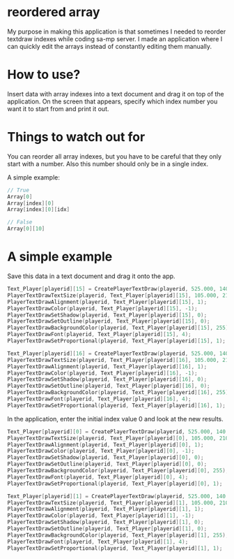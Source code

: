 # reordered array
My purpose in making this application is that sometimes I needed to reorder textdraw indexes while coding sa-mp server. I made an application where I can quickly edit the arrays instead of constantly editing them manually.

# How to use?
Insert data with array indexes into a text document and drag it on top of the application. On the screen that appears, specify which index number you want it to start from and print it out.

# Things to watch out for
You can reorder all array indexes, but you have to be careful that they only start with a number. Also this number should only be in a single index.

A simple example:
```c
// True
Array[0]
Array[index][0]
Array[index][0][idx]

// False
Array[0][10]
```

# A simple example
Save this data in a text document and drag it onto the app.
```c
Text_Player[playerid][15] = CreatePlayerTextDraw(playerid, 525.000, 140.000, "xxx);
PlayerTextDrawTextSize(playerid, Text_Player[playerid][15], 105.000, 210.000);
PlayerTextDrawAlignment(playerid, Text_Player[playerid][15], 1);
PlayerTextDrawColor(playerid, Text_Player[playerid][15], -1);
PlayerTextDrawSetShadow(playerid, Text_Player[playerid][15], 0);
PlayerTextDrawSetOutline(playerid, Text_Player[playerid][15], 0);
PlayerTextDrawBackgroundColor(playerid, Text_Player[playerid][15], 255);
PlayerTextDrawFont(playerid, Text_Player[playerid][15], 4);
PlayerTextDrawSetProportional(playerid, Text_Player[playerid][15], 1);

Text_Player[playerid][16] = CreatePlayerTextDraw(playerid, 525.000, 140.000, "xxx");
PlayerTextDrawTextSize(playerid, Text_Player[playerid][16], 105.000, 210.000);
PlayerTextDrawAlignment(playerid, Text_Player[playerid][16], 1);
PlayerTextDrawColor(playerid, Text_Player[playerid][16], -1);
PlayerTextDrawSetShadow(playerid, Text_Player[playerid][16], 0);
PlayerTextDrawSetOutline(playerid, Text_Player[playerid][16], 0);
PlayerTextDrawBackgroundColor(playerid, Text_Player[playerid][16], 255);
PlayerTextDrawFont(playerid, Text_Player[playerid][16], 4);
PlayerTextDrawSetProportional(playerid, Text_Player[playerid][16], 1);
```
In the application, enter the initial index value 0 and look at the new results.
```c
Text_Player[playerid][0] = CreatePlayerTextDraw(playerid, 525.000, 140.000, "xxx");
PlayerTextDrawTextSize(playerid, Text_Player[playerid][0], 105.000, 210.000);
PlayerTextDrawAlignment(playerid, Text_Player[playerid][0], 1);
PlayerTextDrawColor(playerid, Text_Player[playerid][0], -1);
PlayerTextDrawSetShadow(playerid, Text_Player[playerid][0], 0);
PlayerTextDrawSetOutline(playerid, Text_Player[playerid][0], 0);
PlayerTextDrawBackgroundColor(playerid, Text_Player[playerid][0], 255);
PlayerTextDrawFont(playerid, Text_Player[playerid][0], 4);
PlayerTextDrawSetProportional(playerid, Text_Player[playerid][0], 1);

Text_Player[playerid][1] = CreatePlayerTextDraw(playerid, 525.000, 140.000, "xxx");
PlayerTextDrawTextSize(playerid, Text_Player[playerid][1], 105.000, 210.000);
PlayerTextDrawAlignment(playerid, Text_Player[playerid][1], 1);
PlayerTextDrawColor(playerid, Text_Player[playerid][1], -1);
PlayerTextDrawSetShadow(playerid, Text_Player[playerid][1], 0);
PlayerTextDrawSetOutline(playerid, Text_Player[playerid][1], 0);
PlayerTextDrawBackgroundColor(playerid, Text_Player[playerid][1], 255);
PlayerTextDrawFont(playerid, Text_Player[playerid][1], 4);
PlayerTextDrawSetProportional(playerid, Text_Player[playerid][1], 1);
```
